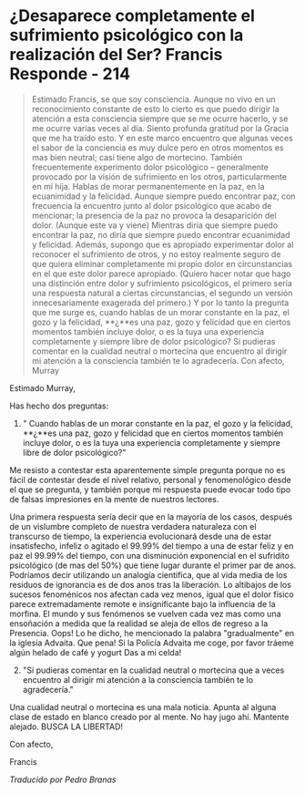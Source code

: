 # ¿Desaparece completamente el sufrimiento psicológico con la realización del Ser? Francis Responde - 214

>Estimado Francis, se que soy consciencia. Aunque no vivo en un reconocimiento constante de esto lo cierto es que puedo dirigir la atención a esta consciencia siempre que se me ocurre hacerlo, y se me ocurre varias veces al día. Siento profunda gratitud por la Gracia que me ha traído esto. Y en este marco encuentro que algunas veces el sabor de la conciencia es muy dulce pero en otros momentos es mas bien neutral; casi tiene algo de mortecino. También frecuentemente experimento dolor psicológico – generalmente provocado por la visión de sufrimiento en los otros, particularmente en mi hija. Hablas de morar permanentemente en la paz, en la ecuanimidad y la felicidad. Aunque siempre puedo encontrar paz, con frecuencia la encuentro junto al dolor psicológico que acabo de mencionar; la presencia de la paz no provoca la desaparición del dolor. (Aunque este va y viene) Mientras diría que siempre puedo encontrar la paz, no diría que siempre puedo encontrar ecuanimidad y felicidad. Además, supongo que es apropiado experimentar dolor al reconocer el sufrimiento de otros, y no estoy realmente seguro de que quiera eliminar completamente mi propio dolor en circunstancias en el que este dolor parece apropiado. (Quiero hacer notar que hago una distinción entre dolor y sufrimiento psicológicos, el primero sería una respuesta natural a ciertas circunstancias, el segundo un versión innecesariamente exagerada del primero.) Y por lo tanto la pregunta que me surge es, cuando hablas de un morar constante en la paz, el gozo y la felicidad, **¿**es una paz, gozo y felicidad que en ciertos momentos también incluye dolor, o es la tuya una experiencia completamente y siempre libre de dolor psicológico? Si pudieras comentar en la cualidad neutral o mortecina que encuentro al dirigir mi atención a la consciencia también te lo agradecería. Con afecto, Murray

Estimado Murray,

Has hecho dos preguntas:

1. " Cuando hablas de un morar constante en la paz, el gozo y la felicidad, **¿**es una paz, gozo y felicidad que en ciertos momentos también incluye dolor, o es la tuya una experiencia completamente y siempre libre de dolor psicológico?”

Me resisto a contestar esta aparentemente simple pregunta porque no es fácil de contestar desde el nivel relativo, personal y fenomenológico desde el que se pregunta, y también porque mi respuesta puede evocar todo tipo de falsas impresiones en la mente de nuestros lectores.

Una primera respuesta sería decir que en la mayoría de los casos, después de un vislumbre completo de nuestra verdadera naturaleza con el transcurso de tiempo, la experiencia evolucionará desde una de estar insatisfecho, infeliz o agitado el 99.99% del tiempo a una de estar feliz y en paz el 99.99% del tiempo, con una disminución exponencial en el sufridito psicológico (de mas del 50%) que tiene lugar durante el primer par de anos. Podríamos decir utilizando un analogía científica, que al vida media de los residuos de ignorancia es de dos anos tras la liberación. Lo altibajos de los sucesos fenoménicos nos afectan cada vez menos, igual que el dolor físico parece extremadamente remote e insignificante bajo la influencia de la morfina. El mundo y sus fenómenos se vuelven cada vez mas como una ensoñación a medida que la realidad se aleja de ellos de regreso a la Presencia. Oops! Lo he dicho, he mencionado la palabra "gradualmente" en la iglesia Advaita. Que pena! Si la Policía Advaita me coge, por favor tráeme algún helado de café y yogurt Das a mi celda!

2. "Si pudieras comentar en la cualidad neutral o mortecina que a veces encuentro al dirigir mi atención a la consciencia también te lo agradecería."

Una cualidad neutral o mortecina es una mala noticia. Apunta al alguna clase de estado en blanco creado por al mente. No hay jugo ahí. Mantente alejado. BUSCA LA LIBERTAD!

Con afecto,

Francis

_Traducido por Pedro Branas_